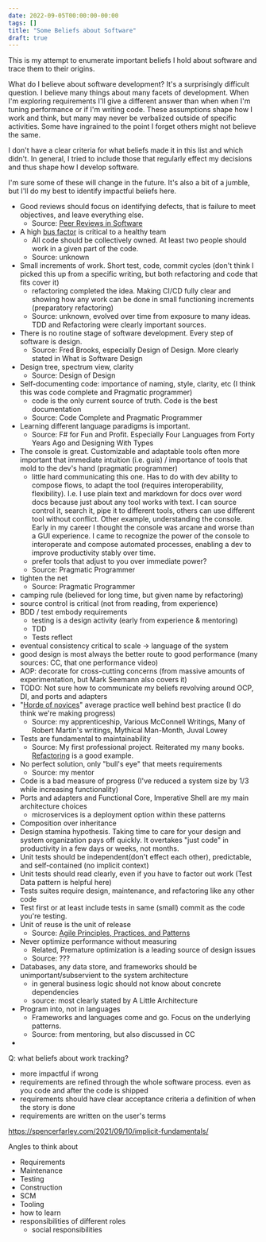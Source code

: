 ```yaml
---
date: 2022-09-05T00:00:00-00:00
tags: []
title: "Some Beliefs about Software"
draft: true
---
```


<!-- NOTE: note sure I actually want to publish this -->

<!-- What's holding me up? 
The five fundamental beliefs posts emerged from this and stole it's thunder. I'm wondering how valuable this post is and if the same framing still makes sense.
 -->

This is my attempt to enumerate important beliefs I hold about software and trace them to their origins.
<!--more-->

What do I believe about software development? It's a surprisingly difficult question. I believe many things about many facets of development.
When I'm exploring requirements I'll give a different answer than when when I'm tuning performance or if I'm writing code.
These assumptions shape how I work and think, but many may never be verbalized outside of specific activities. Some have ingrained to the point I forget others might not believe the same.

I don't have a clear criteria for what beliefs made it in this list and which didn't. 
In general, I tried to include those that regularly effect my decisions and thus shape how I develop software.

I'm sure some of these will change in the future. It's also a bit of a jumble, but I'll do my best to identify impactful beliefs here.

<!-- Todo: try to order these so related ones are together. Maybe group some values -->


- Good reviews should focus on identifying defects, that is failure to meet objectives, and leave everything else.
  - Source: [Peer Reviews in Software](https://www.amazon.com/dp/0201734850/)
- A high [bus factor](https://en.wikipedia.org/wiki/Bus_factor) is critical to a healthy team 
  - All code should be collectively owned. At least two people should work in a given part of the code.
  - Source: unknown
- Small increments of work. Short test, code, commit cycles (don't think I picked this up from a specific writing, but both refactoring and code that fits cover it)
  - refactoring completed the idea. Making CI/CD fully clear and showing how any work can be done in small functioning increments (preparatory refactoring)
  - Source: unknown, evolved over time from exposure to many ideas. TDD and Refactoring were clearly important sources.
- There is no routine stage of software development. Every step of software is design. 
  - Source: Fred Brooks, especially Design of Design. More clearly stated in What is Software Design
- Design tree, spectrum view, clarity
  - Source: Design of Design
- Self-documenting code: importance of naming, style, clarity, etc (I think this was code complete and Pragmatic programmer)
  - code is the only current source of truth. Code is the best documentation
  - Source: Code Complete and Pragmatic Programmer
- Learning different language paradigms is important.
  - Source: F# for Fun and Profit. Especially Four Languages from Forty Years Ago and Designing With Types
- The console is great. Customizable and adaptable tools often more important that immediate intuition (i.e. guis) / importance of tools that mold to the dev's hand (pragmatic programmer)
  - little hard communicating this one. Has to do with dev ability to compose flows, to adapt the tool (requires interoperability, flexibility). I.e. I use plain text and markdown for docs over word docs because just about any tool works with text. I can source control it, search it, pipe it to different tools, others can use different tool without conflict. Other example, understanding the console. Early in my career I thought the console was arcane and worse than a GUI experience. I came to recognize the power of the console to interoperate and compose automated processes, enabling a dev to improve productivity stably over time.
  - prefer tools that adjust to you over immediate power?
  - Source: Pragmatic Programmer
- tighten the net
  - Source: Pragmatic Programmer
- camping rule (believed for long time, but given name by refactoring)
- source control is critical (not from reading, from experience)
- BDD / test embody requirements
  - testing is a design activity (early from experience & mentoring)
  - TDD  
  - Tests reflect 
- eventual consistency critical to scale -> language of the system
- good design is most always the better route to good performance (many sources: CC, that one performance video)
- AOP: decorate for cross-cutting concerns (from massive amounts of experimentation, but Mark Seemann also covers it)
- TODO: Not sure how to communicate my beliefs revolving around OCP, DI, and ports and adapters
- "[Horde of novices](https://blog.cleancoder.com/uncle-bob/2013/11/19/HoardsOfNovices.html)" average practice well behind best practice (I do think we're making progress)
  - Source: my apprenticeship, Various McConnell Writings, Many of Robert Martin's writings, Mythical Man-Month, Juval Lowey
- Tests are fundamental to maintainability 
  - Source: My first professional project. Reiterated my many books. [Refactoring](https://martinfowler.com/books/refactoring.html) is a good example.
- No perfect solution, only "bull's eye" that meets requirements
  - Source: my mentor
- Code is a bad measure of progress (I've reduced a system size by 1/3 while increasing functionality)
- Ports and adapters and Functional Core, Imperative Shell are my main architecture choices
  - microservices is a deployment option within these patterns
- Composition over inheritance
- Design stamina hypothesis. Taking time to care for your design and system organization pays off quickly. It overtakes "just code" in productivity in a few days or weeks, not months.
- Unit tests should be independent(don't effect each other), predictable, and self-contained (no implicit context)
- Unit tests should read clearly, even if you have to factor out work (Test Data pattern is helpful here)
- Tests suites require design, maintenance, and refactoring like any other code
- Test first or at least include tests in same (small) commit as the code you're testing.
- Unit of reuse is the unit of release 
  - Source: [Agile Principles, Practices, and Patterns](https://www.amazon.com/dp/0131857258/)
- Never optimize performance without measuring
  - Related, Premature optimization is a leading source of design issues
  - Source: ???
- Databases, any data store, and frameworks should be unimportant/subservient to the system architecture
  - in general business logic should not know about concrete dependencies
  - source: most clearly stated by A Little Architecture
- Program into, not in languages 
  - Frameworks and languages come and go. Focus on the underlying patterns.
  - Source: from mentoring, but also discussed in CC
- 


Q: what beliefs about work tracking?
- more impactful if wrong
-  requirements are refined through the whole software process. even as you code and after the code is shipped
- requirements should have clear acceptance criteria a definition of when the story is done
- requirements are written on the user's terms

https://spencerfarley.com/2021/09/10/implicit-fundamentals/

<!-- https://github.com/farlee2121/SoftwareFieldGuide/issues/22 -->

Angles to think about
- Requirements
- Maintenance
- Testing
- Construction
- SCM
- Tooling
- how to learn
- responsibilities of different roles
  - social responsibilities 


<!-- TODO: Ask other devs about their beliefs. Maybe create a follow up post with additions from other devs, including any dissentions. -->
